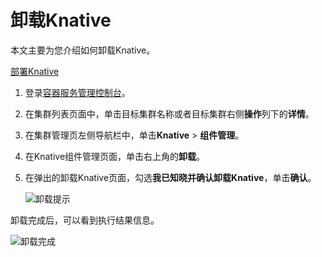 # 卸载Knative

本文主要为您介绍如何卸载Knative。

[部署Knative](/cn.zh-CN/Kubernetes集群用户指南/Knative管理/Knative组件管理/部署Knative.md)

1.  登录[容器服务管理控制台](https://cs.console.aliyun.com)。

2.  在集群列表页面中，单击目标集群名称或者目标集群右侧**操作**列下的**详情**。

3.  在集群管理页左侧导航栏中，单击**Knative** \> **组件管理**。

4.  在Knative组件管理页面，单击右上角的**卸载**。

5.  在弹出的卸载Knative页面，勾选**我已知晓并确认卸载Knative**，单击**确认**。

    ![卸载提示](https://static-aliyun-doc.oss-cn-hangzhou.aliyuncs.com/assets/img/zh-CN/7895659951/p48912.png)


卸载完成后，可以看到执行结果信息。

![卸载完成](https://static-aliyun-doc.oss-cn-hangzhou.aliyuncs.com/assets/img/zh-CN/7895659951/p48913.png)

